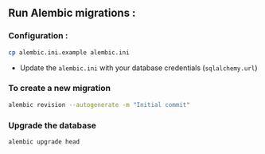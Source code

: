 ## Run Alembic migrations :

### Configuration : 

```bash
cp alembic.ini.example alembic.ini
```

- Update the `alembic.ini` with your database credentials (`sqlalchemy.url`)
  
### To create a new migration

```bash
alembic revision --autogenerate -m "Initial commit"
```

### Upgrade the database

```bash
alembic upgrade head
```